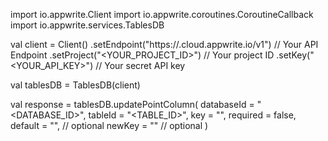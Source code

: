 import io.appwrite.Client
import io.appwrite.coroutines.CoroutineCallback
import io.appwrite.services.TablesDB

val client = Client()
    .setEndpoint("https://<REGION>.cloud.appwrite.io/v1") // Your API Endpoint
    .setProject("<YOUR_PROJECT_ID>") // Your project ID
    .setKey("<YOUR_API_KEY>") // Your secret API key

val tablesDB = TablesDB(client)

val response = tablesDB.updatePointColumn(
    databaseId = "<DATABASE_ID>",
    tableId = "<TABLE_ID>",
    key = "",
    required = false,
    default = "", // optional
    newKey = "" // optional
)
